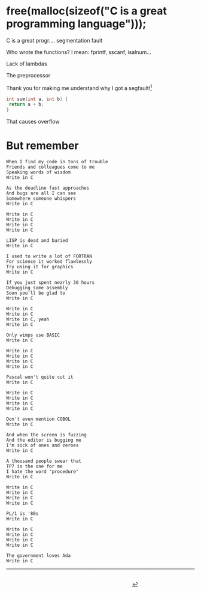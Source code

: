 <style>
li{color:white;}
</style>
# free(malloc(sizeof("C is a great programming language")));

C is a great progr.... segmentation fault

Who wrote the functions? I mean: fprintf, sscanf, isalnum...

Lack of lambdas

The preprocessor

Thank you for making me understand why I got a segfault![^1]

~~~c
int sum(int a, int b) {
 return a + b;
}
~~~

That causes overflow

# But remember

~~~
When I find my code in tons of trouble
Friends and colleagues come to me
Speaking words of wisdom
Write in C

As the deadline fast approaches
And bugs are all I can see
Somewhere someone whispers
Write in C

Write in C
Write in C
Write in C
Write in C

LISP is dead and buried
Write in C

I used to write a lot of FORTRAN
For science it worked flawlessly
Try using it for graphics
Write in C

If you just spent nearly 30 hours
Debugging some assembly
Soon you'll be glad to
Write in C

Write in C
Write in C
Write in C, yeah
Write in C

Only wimps use BASIC
Write in C

Write in C
Write in C
Write in C
Write in C

Pascal won't quite cut it
Write in C

Write in C
Write in C
Write in C
Write in C

Don't even mention COBOL
Write in C

And when the screen is fuzzing
And the editor is bugging me
I'm sick of ones and zeroes
Write in C

A thousand people swear that
TP7 is the one for me
I hate the word "procedure"
Write in C

Write in C
Write in C
Write in C
Write in C

PL/1 is '80s
Write in C

Write in C
Write in C
Write in C
Write in C

The government loves Ada
Write in C
~~~

[^1]: gcc10 -fanalyzer can explain why you got a segfault. But this is
    product of the C implementation. Not of the C standard.

